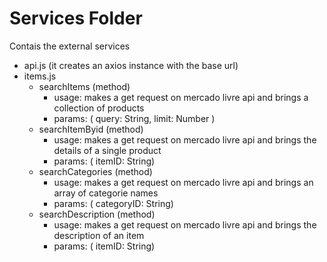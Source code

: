 # Services Folder

Contais the external services

- api.js (it creates an axios instance with the base url)
- items.js
  - searchItems (method)
    - usage: makes a get request on mercado livre api and brings a collection of products
    - params: ( query: String, limit: Number )
  - searchItemByid (method)
    - usage: makes a get request on mercado livre api and brings the details of a single product
    - params: ( itemID: String)
  - searchCategories (method)
    - usage: makes a get request on mercado livre api and brings an array of categorie names
    - params: ( categoryID: String)
  - searchDescription (method)
    - usage: makes a get request on mercado livre api and brings the description of an item
    - params: ( itemID: String)
